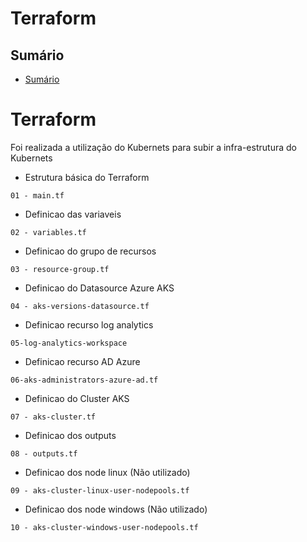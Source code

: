 # Terraform
## Sumário


- [Sumário](#sumário)



# Terraform

Foi realizada a utilização do Kubernets para subir a infra-estrutura do Kubernets

- Estrutura básica do Terraform
```
01 - main.tf
```         
- Definicao das variaveis
```
02 - variables.tf
```
- Definicao do grupo de recursos
```
03 - resource-group.tf
```
- Definicao do Datasource Azure AKS
```
04 - aks-versions-datasource.tf
```    
- Definicao recurso log analytics
```
05-log-analytics-workspace
```    
- Definicao recurso AD Azure
```
06-aks-administrators-azure-ad.tf 
```    
- Definicao do Cluster AKS
```
07 - aks-cluster.tf 
```    
- Definicao dos outputs
```
08 - outputs.tf 
```    
- Definicao dos node linux (Não utilizado)
```
09 - aks-cluster-linux-user-nodepools.tf 
```
- Definicao dos node windows (Não utilizado)
```
10 - aks-cluster-windows-user-nodepools.tf 
```  